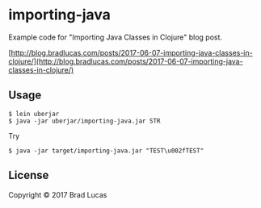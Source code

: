 # importing-java

Example code for "Importing Java Classes in Clojure" blog post.

[http://blog.bradlucas.com/posts/2017-06-07-importing-java-classes-in-clojure/](http://blog.bradlucas.com/posts/2017-06-07-importing-java-classes-in-clojure/)

## Usage

```
$ lein uberjar
$ java -jar uberjar/importing-java.jar STR
```

Try

```
$ java -jar target/importing-java.jar "TEST\u002fTEST"
```

## License

Copyright © 2017 Brad Lucas

